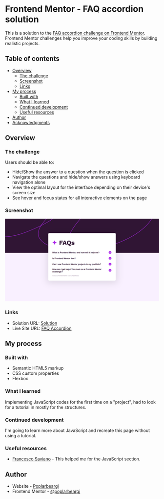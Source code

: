 # Frontend Mentor - FAQ accordion solution

This is a solution to the [FAQ accordion challenge on Frontend Mentor](https://www.frontendmentor.io/challenges/faq-accordion-wyfFdeBwBz). Frontend Mentor challenges help you improve your coding skills by building realistic projects. 

## Table of contents

- [Overview](#overview)
  - [The challenge](#the-challenge)
  - [Screenshot](#screenshot)
  - [Links](#links)
- [My process](#my-process)
  - [Built with](#built-with)
  - [What I learned](#what-i-learned)
  - [Continued development](#continued-development)
  - [Useful resources](#useful-resources)
- [Author](#author)
- [Acknowledgments](#acknowledgments)


## Overview

### The challenge

Users should be able to:

- Hide/Show the answer to a question when the question is clicked
- Navigate the questions and hide/show answers using keyboard navigation alone
- View the optimal layout for the interface depending on their device's screen size
- See hover and focus states for all interactive elements on the page

### Screenshot

![](./faq.png)


### Links

- Solution URL: [Solution](https://www.frontendmentor.io/solutions/faq-accordion--uuq8C19At)
- Live Site URL: [FAQ Accordion](https://poplarbeargi.github.io/faq-accordion/)

## My process

### Built with

- Semantic HTML5 markup
- CSS custom properties
- Flexbox

### What I learned

Implementing JavaScript codes for the first time on a "project", had to look for a tutorial in mostly for the structures.

### Continued development

I'm going to learn more about JavaScript and recreate this page without using a tutorial.

### Useful resources

- [Francesco Saviano](https://medium.com/@francesco.saviano87/building-a-simple-faq-accordion-with-html-css-and-javascript-2a8aed32badf) - This helped me for the JavaScript section.


## Author

- Website - [Poplarbeargi](https://github.com/poplarbeargi/)
- Frontend Mentor - [@poplarbeargi](https://www.frontendmentor.io/profile/poplarbeargi)

